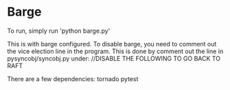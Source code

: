 # Barge

To run, simply run 'python barge.py'

This is with barge configured. To disable barge, you need to comment out the vice election line in the program. This is done by comment out the line in pysyncobj/syncobj.py under: 
//DISABLE THE FOLLOWING TO GO BACK TO RAFT

There are a few dependencies: 
tornado 
pytest 
